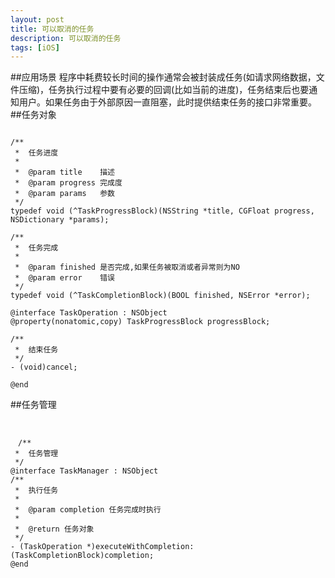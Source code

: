 ```yaml
---
layout: post
title: 可以取消的任务
description: 可以取消的任务
tags: [iOS]
---
```

##应用场景
程序中耗费较长时间的操作通常会被封装成任务(如请求网络数据，文件压缩)，任务执行过程中要有必要的回调(比如当前的进度)，任务结束后也要通知用户。如果任务由于外部原因一直阻塞，此时提供结束任务的接口非常重要。
##任务对象
```obj

/**
 *  任务进度
 *
 *  @param title    描述
 *  @param progress 完成度
 *  @param params   参数
 */
typedef void (^TaskProgressBlock)(NSString *title, CGFloat progress, NSDictionary *params);

/**
 *  任务完成
 *
 *  @param finished 是否完成,如果任务被取消或者异常则为NO
 *  @param error    错误
 */
typedef void (^TaskCompletionBlock)(BOOL finished, NSError *error);

@interface TaskOperation : NSObject
@property(nonatomic,copy) TaskProgressBlock progressBlock;

/**
 *  结束任务
 */
- (void)cancel;

@end

```

##任务管理

```objc


　/**
 *  任务管理
 */
@interface TaskManager : NSObject
/**
 *  执行任务
 *
 *  @param completion 任务完成时执行
 *
 *  @return 任务对象
 */
- (TaskOperation *)executeWithCompletion:(TaskCompletionBlock)completion;
@end

　
```